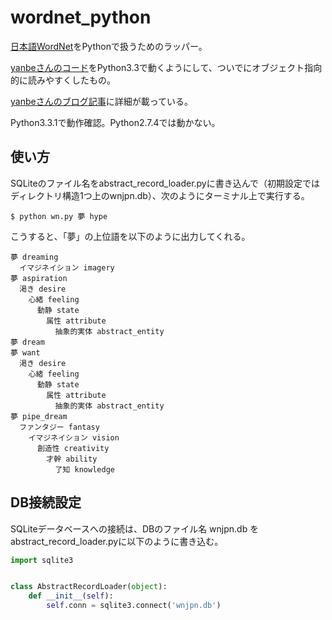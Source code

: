 wordnet_python
==============

[日本語WordNet](http://nlpwww.nict.go.jp/wn-ja/)をPythonで扱うためのラッパー。

[yanbeさんのコード](https://gist.github.com/yanbe/79057)をPython3.3で動くようにして、ついでにオブジェクト指向的に読みやすくしたもの。

[yanbeさんのブログ記事](http://subtech.g.hatena.ne.jp/y_yanbe/20090314/p2)に詳細が載っている。

Python3.3.1で動作確認。Python2.7.4では動かない。

## 使い方

SQLiteのファイル名をabstract_record_loader.pyに書き込んで（初期設定ではディレクトリ構造1つ上のwnjpn.db）、次のようにターミナル上で実行する。

```
$ python wn.py 夢 hype
```

こうすると、「夢」の上位語を以下のように出力してくれる。

```
夢 dreaming
  イマジネイション imagery
夢 aspiration
  渇き desire
    心緒 feeling
      動静 state
        属性 attribute
          抽象的実体 abstract_entity
夢 dream
夢 want
  渇き desire
    心緒 feeling
      動静 state
        属性 attribute
          抽象的実体 abstract_entity
夢 pipe_dream
  ファンタジー fantasy
    イマジネイション vision
      創造性 creativity
        才幹 ability
          了知 knowledge
```


## DB接続設定

SQLiteデータベースへの接続は、DBのファイル名 wnjpn.db を abstract_record_loader.pyに以下のように書き込む。


```python
import sqlite3


class AbstractRecordLoader(object):
    def __init__(self):
        self.conn = sqlite3.connect('wnjpn.db')
```